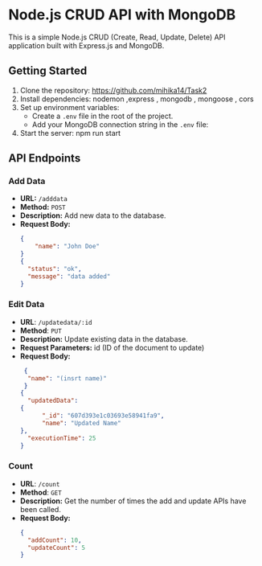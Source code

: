 # Node.js CRUD API with MongoDB

This is a simple Node.js CRUD (Create, Read, Update, Delete) API application built with Express.js and MongoDB.

## Getting Started

1. Clone the repository: https://github.com/mihika14/Task2
2. Install dependencies: nodemon ,express , mongodb , mongoose , cors
3. Set up environment variables:   
   - Create a `.env` file in the root of the project.
   - Add your MongoDB connection string in the `.env` file:
4. Start the server: npm run start

## API Endpoints

### Add Data

- **URL:** `/adddata`
- **Method:** `POST`
- **Description:** Add new data to the database.
- **Request Body:**
  ```json
  {
      "name": "John Doe"
  }
  {
    "status": "ok",
    "message": "data added"
  }

### Edit Data

- **URL**: `/updatedata/:id`
- **Method**: `PUT`
- **Description:** Update existing data in the database.
- **Request Parameters:** id (ID of the document to update)
- **Request Body:**
  ```json
   {
    "name": "(insrt name)"
   }
  {
    "updatedData":
  {
        "_id": "607d393e1c03693e58941fa9",
        "name": "Updated Name"
  },
    "executionTime": 25 
  }

### Count 
- **URL**: `/count`
- **Method**: `GET`
- **Description:** Get the number of times the add and update APIs have been called.
- **Request Body:**
  ```json
  {
    "addCount": 10,
    "updateCount": 5
  }
